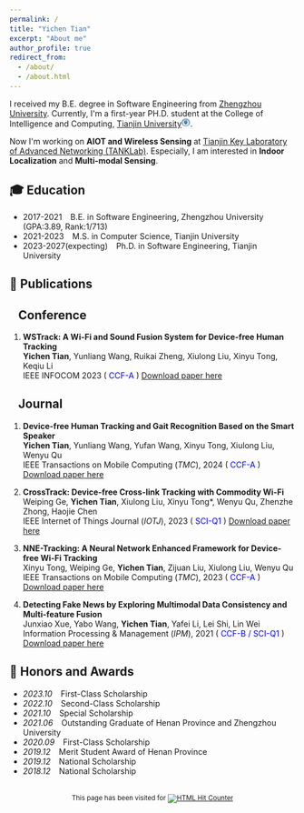 ```yaml
---
permalink: /
title: "Yichen Tian"
excerpt: "About me"
author_profile: true
redirect_from: 
  - /about/
  - /about.html
---
```

<span class='anchor' id='about-me'></span>

I received my B.E. degree in Software Engineering from [Zhengzhou University](http://softschool.zzu.edu.cn/). Currently, I'm a first-year PH.D. student at the College of Intelligence and Computing, [Tianjin University](http://cic.tju.edu.cn/english/home.htm)<img src='images/logo_TJU.png' style='width: 1.1em;'>.

Now I'm working on **AIOT and Wireless Sensing** at [Tianjin Key Laboratory of Advanced Networking (TANKLab)](http://tj.teacher.360eol.com/teacherBasic/preview?teacherId=12111). Especially, I am interested in **Indoor Localization** and **Multi-modal Sensing**. 


## 🎓 Education
* 2017-2021 &ensp; B.E. in Software Engineering, Zhengzhou University (GPA:3.89, Rank:1/713)
* 2021-2023 &ensp; M.S. in Computer Science, Tianjin University
* 2023-2027(expecting)  &ensp; Ph.D. in Software Engineering, Tianjin University

<!---
## 🔥 News
- *2022.12*: 🎉 One paper is accepted by **INFOCOM 2023**!
- *2021.06*: 🎓 Acquired my B.E. degree from Zhengzhou University as an outstanding graduate.
- *2021.05*: 🎉 One paper is accepted by **IPM**!
- *2020.11*: ✨ Joined **NCC group** of **TankLab** at the College of Intelligence and Computing,  Tianjin University
- *2020.10*: 🎉 Acquired a postgraduate recommendation qualification, and decided to pursue my master’s degree in Tianjin University!
- *2020.10*: 🎉 Acquired Offers from UNSW, USYD, and UniMelb!
- *2019.12*: 🏅 Awarded a national scholarship!
- *2018.12*: 🏅 Awarded a national scholarship!
-->

## 📝 Publications
## &ensp; **Conference**
1. **WSTrack: A Wi-Fi and Sound Fusion System for Device-free Human Tracking** <br/>
   **Yichen Tian**, Yunliang Wang, Ruikai Zheng, Xiulong Liu, Xinyu Tong, Keqiu Li<br/>
   IEEE INFOCOM 2023 (<font color=blue> CCF-A </font>) [Download paper here](http://TianTYC.github.io/files/wstrack.pdf)<br/>

## &ensp; **Journal**


1. **Device-free Human Tracking and Gait Recognition Based on the Smart Speaker** <br/>
   **Yichen Tian**, Yunliang Wang, Yufan Wang, Xinyu Tong, Xiulong Liu, Wenyu Qu <br/>
   IEEE Transactions on Mobile Computing (_TMC_), 2024 (<font color=blue> CCF-A </font>) [Download paper here](http://TianTYC.github.io/files/wstrack+_final.pdf)<br/>

2. **CrossTrack: Device-free Cross-link Tracking with Commodity Wi-Fi** <br/>
   Weiping Ge, **Yichen Tian**, Xiulong Liu, Xinyu Tong*, Wenyu Qu, Zhenzhe Zhong, Haojie Chen <br/>
   IEEE Internet of Things Journal (_IOTJ_), 2023 (<font color=blue> SCI-Q1 </font>) [Download paper here](http://TianTYC.github.io/files/crosstrack_final.pdf)<br/>

3. **NNE-Tracking: A Neural Network Enhanced Framework for Device-free Wi-Fi Tracking** <br/>
   Xinyu Tong, Weiping Ge, **Yichen Tian**, Zijuan Liu, Xiulong Liu, Wenyu Qu <br/>
   IEEE Transactions on Mobile Computing (_TMC_), 2023 (<font color=blue> CCF-A </font>) [Download paper here](http://TianTYC.github.io/files/nne_final.pdf)<br/>

4. **Detecting Fake News by Exploring Multimodal Data Consistency and Multi-feature Fusion** <br/>
   Junxiao Xue, Yabo Wang, **Yichen Tian**, Yafei Li, Lei Shi, Lin Wei <br/>
   Information Processing & Management (_IPM_), 2021 (<font color=blue> CCF-B / SCI-Q1 </font>) [Download paper here](http://TianTYC.github.io/files/fakenews_final.pdf)<br/>







## 🏅 Honors and Awards
- *2023.10* &ensp; First-Class Scholarship
- *2022.10* &ensp; Second-Class Scholarship
- *2021.10* &ensp; Special Scholarship 
- *2021.06* &ensp; Outstanding Graduate of Henan Province and Zhengzhou University
- *2020.09* &ensp; First-Class Scholarship 
- *2019.12* &ensp; Merit Student Award of Henan Province
- *2019.12* &ensp; National Scholarship
- *2018.12* &ensp; National Scholarship 


<div id="footer1">
		<h2> </h2>
		<div align="center">
		  <small>This page has been visited for
			<a href="https://www.easycounter.com/">
			<img src="https://www.easycounter.com/counter.php?tyc" border="0" alt="HTML Hit Counter"></a>

	
  <p>
	<center>
	<div align="center" style="width:20%">
	  <script type="text/javascript" id="clstr_globe" src="//clustrmaps.com/globe.js?d=qiU-RdfzQ5M0yLNi5rDZWbDZB2ulHFNhMw_1-YiP1pg"></script>
	</div>        
	</center>
  </p>

